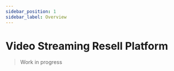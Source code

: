 ```yaml
---
sidebar_position: 1
sidebar_label: Overview
---
```


# Video Streaming Resell Platform

> Work in progress